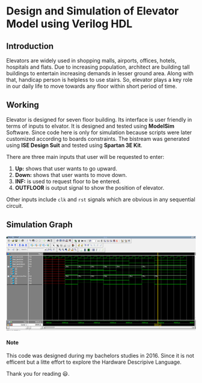 # Design and Simulation of Elevator Model using Verilog HDL 

## Introduction 
Elevators are widely used in shopping malls, airports, offices, hotels, hospitals and flats. Due to increasing population, architect are building tall buildings to entertain increasing demands in lesser ground area. Along with that, handicap person is helpless to use stairs. So, elevator plays a key role in our daily life to move towards any floor within short period of time.

## Working
Elevator is designed for seven floor building. Its interface is user friendly in terms of inputs to elvator. It is designed and tested using **ModelSim** Software. Since code here is only for simulation because scripts were later customized according to boards constraints. The bistream was generated using **ISE Design Suit** and tested using **Spartan 3E Kit**.

There are three main inputs that user will be requested to enter:
1. **Up:** shows that user wants to go upward.
2. **Down:** shows that user wants to move down.  
3. **INF:** is used to request floor to be entered.
4. **OUTFLOOR** is output signal to show the position of elevator.

Other inputs include `clk` and `rst` signals which are obvious in any sequential circuit.

## Simulation Graph
<img src="./Images/Simulation_diagram.PNG">




#### Note
This code was designed during my bachelors studies in 2016. Since it is not efficent but a litte effort to explore the Hardware Descripive Language.

Thank you for reading :smiley:.
